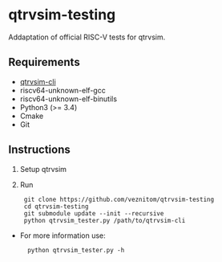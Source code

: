# qtrvsim-testing
Addaptation of official RISC-V tests for qtrvsim.

## Requirements
- [qtrvsim-cli](https://github.com/cvut/qtrvsim)
- riscv64-unknown-elf-gcc
- riscv64-unknown-elf-binutils
- Python3 (>= 3.4)
- Cmake
- Git

## Instructions
1. Setup qtrvsim
2. Run

        git clone https://github.com/veznitom/qtrvsim-testing
        cd qtrvsim-testing
        git submodule update --init --recursive
        python qtrvsim_tester.py /path/to/qtrvsim-cli

- For more information use:

        python qtrvsim_tester.py -h
